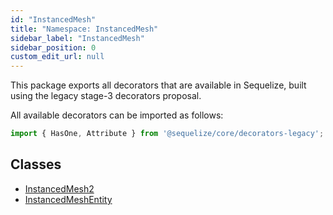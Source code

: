 ```yaml
---
id: "InstancedMesh"
title: "Namespace: InstancedMesh"
sidebar_label: "InstancedMesh"
sidebar_position: 0
custom_edit_url: null
---
```


This package exports all decorators that are available in Sequelize, built using the legacy stage-3 decorators proposal.

All available decorators can be imported as follows:

```js
import { HasOne, Attribute } from '@sequelize/core/decorators-legacy';
```

## Classes

- [InstancedMesh2](../classes/InstancedMesh.InstancedMesh2.md)
- [InstancedMeshEntity](../classes/InstancedMesh.InstancedMeshEntity.md)
